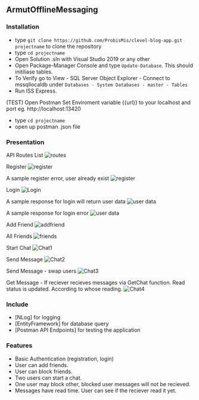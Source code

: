 ## ArmutOfflineMessaging ##

### Installation ###

* type `git clone https://github.com/ProbisMis/clevel-blog-app.git projectname` to clone the repository 
* type `cd projectname`
* Open Solution .sln with Visual Studio 2019 or any other 
* Open Package-Manager Console and type `Update-Database`. This should initiliase tables. 
* To Verify go to  View - SQL Server Object Explorer - Connect to mssqllocaldb under  `Databases - System Databases - master - Tables`
* Run ISS Express.

(TEST) Open Postman Set Enviroment variable {{url}} to your localhost and port eg. http://localhost:13420
 * type `cd projectname`
 * open up postman .json file

### Presentation ###
API Routes List
![routes](/images/routes1.png)

Register
![register](/images/register.png)

A sample register error, user already exist
![register](/images/registererror1.png)

Login
![Login](/images/login.png)

A sample response for login will return user data
![user data](/images/loginresult.png)

A sample response for login error
![user data](/images/loginerror1.png)

Add Friend
![addfriend](/images/addfriend.png)

All Friends
![friends](/images/allfriends.png)

Start Chat 
![Chat1](/images/allfriends.png)

Send Message 
![Chat2](/images/message1.png)


Send Message - swap users
![Chat3](/images/message2.png)


Get Message - If reciever recieves messages via GetChat function. Read status is updated. According to whose reading.
![Chat4](/images/message3.png)


### Include ###

* [NLog] for logging 
* [EntityFramework] for database query
* [Postman API Endpoints] for testing the application 

### Features ###

* Basic Authentication (registration, login)
* User can add friends.
* User can block friends.
* Two users can start a chat.
* One user may block other, blocked user messages will not be recieved.
* Messages have read time. User can see if the reciever read it yet.
